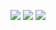 <p align="center">
  <a href="https://discord.com/users/328679517742694401" target"blank_"><img src="https://img.shields.io/badge/discord%20-7289DA.svg?&style=for-the-badge&logo=discord&logoColor=white"></a>
  <a href="https://open.spotify.com/user/co7tsm2wqom3550fpiz61ydn5" target"blank_"><img src="https://img.shields.io/badge/-Twitter-%2300acee?&style=for-the-badge&logo=twitter&logoColor=white"></a>
  <a href="https://github.com/tanechance" target"blank_"><img src="https://img.shields.io/badge/GitHub%20-191717.svg?&style=for-the-badge&logo=github&logoColor=white"></a>
</p>
